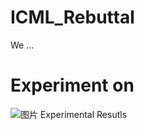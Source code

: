 # ICML_Rebuttal

We ...

# Experiment on
![图片](https://github.com/hang53/ICML_Rebuttal/assets/83813839/ecae4f06-ea16-46cc-9786-785c51e451fd)
Experimental Resutls

